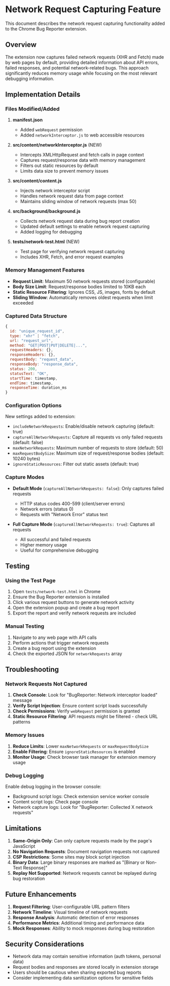 # Network Request Capturing Feature

This document describes the network request capturing functionality added to the Chrome Bug Reporter extension.

## Overview

The extension now captures failed network requests (XHR and Fetch) made by web pages by default, providing detailed information about API errors, failed responses, and potential network-related bugs. This approach significantly reduces memory usage while focusing on the most relevant debugging information.

## Implementation Details

### Files Modified/Added

1. **manifest.json**
   - Added `webRequest` permission
   - Added `networkInterceptor.js` to web accessible resources

2. **src/content/networkInterceptor.js** (NEW)
   - Intercepts XMLHttpRequest and fetch calls in page context
   - Captures request/response data with memory management
   - Filters out static resources by default
   - Limits data size to prevent memory issues

3. **src/content/content.js**
   - Injects network interceptor script
   - Handles network request data from page context
   - Maintains sliding window of network requests (max 50)

4. **src/background/background.js**
   - Collects network request data during bug report creation
   - Updated default settings to enable network request capturing
   - Added logging for debugging

5. **tests/network-test.html** (NEW)
   - Test page for verifying network request capturing
   - Includes XHR, Fetch, and error request examples

### Memory Management Features

- **Request Limit**: Maximum 50 network requests stored (configurable)
- **Body Size Limit**: Request/response bodies limited to 10KB each
- **Static Resource Filtering**: Ignores CSS, JS, images, fonts by default
- **Sliding Window**: Automatically removes oldest requests when limit exceeded

### Captured Data Structure

```javascript
{
  id: "unique_request_id",
  type: "xhr" | "fetch",
  url: "request_url",
  method: "GET|POST|PUT|DELETE|...",
  requestHeaders: {},
  responseHeaders: {},
  requestBody: "request_data",
  responseBody: "response_data",
  status: 200,
  statusText: "OK",
  startTime: timestamp,
  endTime: timestamp,
  responseTime: duration_ms
}
```

### Configuration Options

New settings added to extension:

- `includeNetworkRequests`: Enable/disable network capturing (default: true)
- `captureAllNetworkRequests`: Capture all requests vs only failed requests (default: false)
- `maxNetworkRequests`: Maximum number of requests to store (default: 50)
- `maxRequestBodySize`: Maximum size of request/response bodies (default: 10240 bytes)
- `ignoreStaticResources`: Filter out static assets (default: true)

### Capture Modes

- **Default Mode** (`captureAllNetworkRequests: false`): Only captures failed requests
  - HTTP status codes 400-599 (client/server errors)
  - Network errors (status 0)
  - Requests with "Network Error" status text

- **Full Capture Mode** (`captureAllNetworkRequests: true`): Captures all requests
  - All successful and failed requests
  - Higher memory usage
  - Useful for comprehensive debugging

## Testing

### Using the Test Page

1. Open `tests/network-test.html` in Chrome
2. Ensure the Bug Reporter extension is installed
3. Click various request buttons to generate network activity
4. Open the extension popup and create a bug report
5. Export the report and verify network requests are included

### Manual Testing

1. Navigate to any web page with API calls
2. Perform actions that trigger network requests
3. Create a bug report using the extension
4. Check the exported JSON for `networkRequests` array

## Troubleshooting

### Network Requests Not Captured

1. **Check Console**: Look for "BugReporter: Network interceptor loaded" message
2. **Verify Script Injection**: Ensure content script loads successfully
3. **Check Permissions**: Verify `webRequest` permission is granted
4. **Static Resource Filtering**: API requests might be filtered - check URL patterns

### Memory Issues

1. **Reduce Limits**: Lower `maxNetworkRequests` or `maxRequestBodySize`
2. **Enable Filtering**: Ensure `ignoreStaticResources` is enabled
3. **Monitor Usage**: Check browser task manager for extension memory usage

### Debug Logging

Enable debug logging in the browser console:
- Background script logs: Check extension service worker console
- Content script logs: Check page console
- Network capture logs: Look for "BugReporter: Collected X network requests"

## Limitations

1. **Same-Origin Only**: Can only capture requests made by the page's JavaScript
2. **No Navigation Requests**: Document navigation requests not captured
3. **CSP Restrictions**: Some sites may block script injection
4. **Binary Data**: Large binary responses are marked as "[Binary or Non-Text Response]"
5. **Replay Not Supported**: Network requests cannot be replayed during bug restoration

## Future Enhancements

1. **Request Filtering**: User-configurable URL pattern filters
2. **Network Timeline**: Visual timeline of network requests
3. **Response Analysis**: Automatic detection of error responses
4. **Performance Metrics**: Additional timing and performance data
5. **Mock Responses**: Ability to mock responses during bug restoration

## Security Considerations

- Network data may contain sensitive information (auth tokens, personal data)
- Request bodies and responses are stored locally in extension storage
- Users should be cautious when sharing exported bug reports
- Consider implementing data sanitization options for sensitive fields
